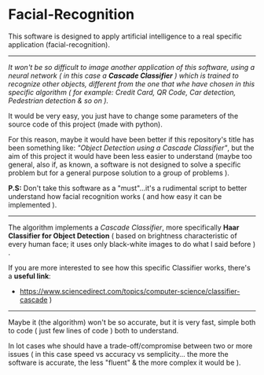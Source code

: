 # Facial-Recognition
This software is designed to apply artificial intelligence to a real specific application (facial-recognition).

***

*It won't be so difficult to image another application of this software, using a neural network ( in this case a **Cascade Classifier** ) which is trained to recognize other objects, different from the one that whe have chosen in this specific algorithm ( for example: Credit Card, QR Code, Car detection, Pedestrian detection & so on ).*

It would be very easy, you just have to change some parameters of the source code of this project (made with python).

For this reason, maybe it would have been better if this repository's title has been something like: *"Object Detection using a Cascade Classifier"*, but the aim of this project it would have been less easier to understand (maybe too general, also if, as known, a software is not designed to solve a specific problem but for a general purpose solution to a group of problems ). 

**P.S:** Don't take this software as a "must"...it's a rudimental script to better understand how facial recognition works ( and how easy it can be implemented ).

***

The algorithm implements a *Cascade Classifier*, more specifically **Haar Classifier for Object Detection** ( based on brightness characteristic of every human face; it uses only black-white images to do what I said before ) . 

If you are more interested to see how this specific Classifier works, there's a **useful link**: 
   - https://www.sciencedirect.com/topics/computer-science/classifier-cascade )

***

Maybe it (the algorithm) won't be so accurate, but it is very fast, simple both to code ( just few lines of code ) both to understand. 

In lot cases whe should have a trade-off/compromise between two or more issues ( in this case speed vs accuracy vs semplicity... the more the software is accurate, the less "fluent" & the more complex it would be ).
